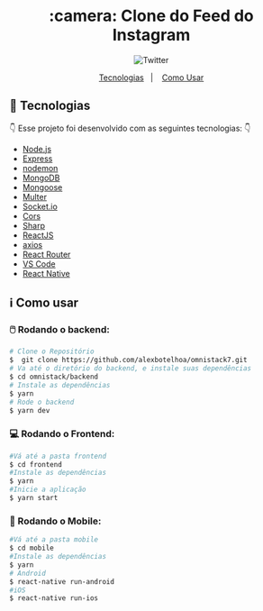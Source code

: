 <h1 align="center">
      <br> :camera: Clone do Feed do Instagram<br/>
</h1>


<div align="center"> 
     <img alt="Twitter" src="https://user-images.githubusercontent.com/23706340/72837105-b4762e80-3c6c-11ea-9b97-ccd9db9b0522.png?sanitize=true" />
</div> 

<p align="center">
  <a href="#rocket-tecnologias">Tecnologias</a>&nbsp;&nbsp;&nbsp;|&nbsp;&nbsp;&nbsp;
  <a href="#information_source-como-usar">Como Usar</a>
</p>

## :rocket: Tecnologias

:point_down: Esse projeto foi desenvolvido com as seguintes tecnologias: :point_down:

-  [Node.js](https://nodejs.org/en/)
-  [Express](https://expressjs.com/)
-  [nodemon](https://github.com/remy/nodemon)
-  [MongoDB](https://mongodb.com)
-  [Mongoose](https://mongoosejs.com/)
-  [Multer](https://github.com/expressjs/multer)
-  [Socket.io](https://socket.io/)
-  [Cors](https://github.com/expressjs/cors)
-  [Sharp](https://github.com/lovell/sharp)
-  [ReactJS](https://reactjs.org/)
-  [axios](https://github.com/axios/axios)
-  [React Router](https://github.com/ReactTraining/react-router)
-  [VS Code](https://code.visualstudio.com/)
-  [React Native](https://reactnative.dev/)

## :information_source: Como usar 

### :computer_mouse: Rodando o backend: 

```bash
# Clone o Repositório
$  git clone https://github.com/alexbotelhoa/omnistack7.git
# Va até o diretório do backend, e instale suas dependências
$ cd omnistack/backend
# Instale as dependências
$ yarn 
# Rode o backend 
$ yarn dev 
```

### :computer: Rodando o Frontend: 

```bash
#Vá até a pasta frontend 
$ cd frontend 
#Instale as dependências
$ yarn 
#Inicie a aplicação 
$ yarn start
```

### :iphone: Rodando o Mobile:

```bash
#Vá até a pasta mobile 
$ cd mobile 
#Instale as dependências
$ yarn 
# Android 
$ react-native run-android
#iOS 
$ react-native run-ios
```